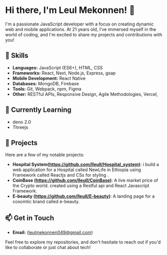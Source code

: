 # Hi there, I'm Leul Mekonnen! 👋

I'm a passionate JavaScript developer with a focus on creating dynamic web and mobile applications. At 21 years old, I’ve immersed myself in the world of coding, and I'm excited to share my projects and contributions with you!

## 🚀 Skills
- **Languages:** JavaScript (ES6+), HTML, CSS
- **Frameworks:** React, Next, Node.js, Express, gsap
- **Mobile Development:** React Native
- **Databases:** MongoDB, Firebase
- **Tools:** Git, Webpack, npm, Figma
- **Other:** RESTful APIs, Responsive Design, Agile Methodologies, Vercel,

## 🌱 Currently Learning
- deno 2.0
- Threejs

## 🔧 Projects
Here are a few of my notable projects:

- **Hospital System(https://github.com/lleull/Hospital_system)**: i build a web application for a Hospital called  NewLife in Ethiopia using Framework called Reactjs and CSs for styling .
- **CoinBase (https://github.com/lleull/CoinBase)**: A live market price of the Crypto world. created using a Restful api and React Javascript Framework.
- **E-beauty (https://github.com/lleull/E-beauty)**: A landing page for a cosomtic brand called e-beauty.


## 📫 Get in Touch
- **Email:** (leulmekonnen049@gmail.com)


Feel free to explore my repositories, and don't hesitate to reach out if you'd like to collaborate or just chat about tech!
